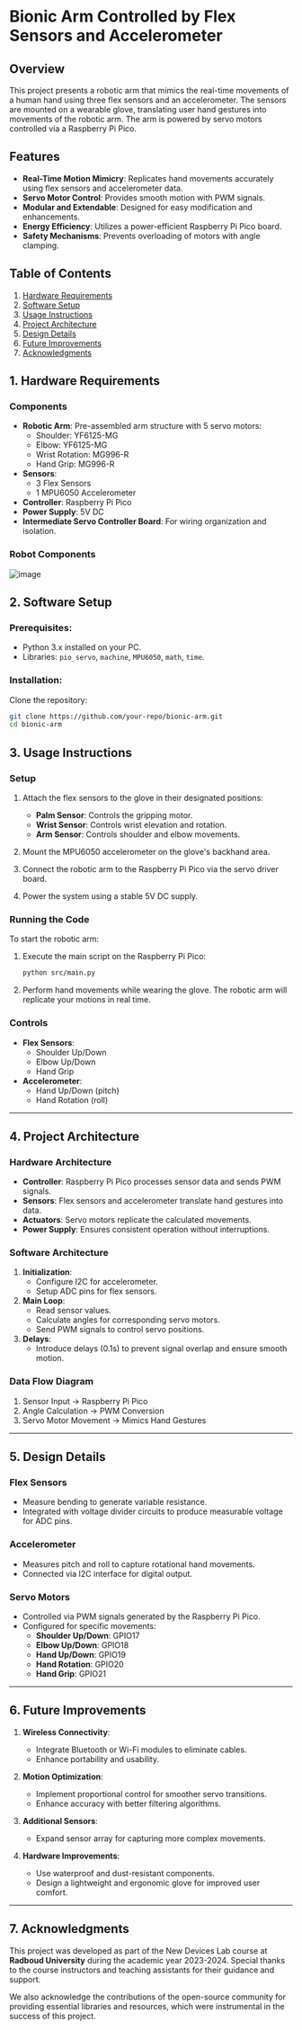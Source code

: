# Bionic Arm Controlled by Flex Sensors and Accelerometer

## Overview
This project presents a robotic arm that mimics the real-time movements of a human hand using three flex sensors and an accelerometer. The sensors are mounted on a wearable glove, translating user hand gestures into movements of the robotic arm. The arm is powered by servo motors controlled via a Raspberry Pi Pico.

## Features
- **Real-Time Motion Mimicry**: Replicates hand movements accurately using flex sensors and accelerometer data.
- **Servo Motor Control**: Provides smooth motion with PWM signals.
- **Modular and Extendable**: Designed for easy modification and enhancements.
- **Energy Efficiency**: Utilizes a power-efficient Raspberry Pi Pico board.
- **Safety Mechanisms**: Prevents overloading of motors with angle clamping.

## Table of Contents
1. [Hardware Requirements](##hardware-requirements)
2. [Software Setup](#software-setup)
3. [Usage Instructions](#usage-instructions)
4. [Project Architecture](#project-architecture)
5. [Design Details](#design-details)
6. [Future Improvements](#future-improvements)
7. [Acknowledgments](#acknowledgments)

## 1. Hardware Requirements ##

### Components
- **Robotic Arm**: Pre-assembled arm structure with 5 servo motors:
  - Shoulder: YF6125-MG
  - Elbow: YF6125-MG
  - Wrist Rotation: MG996-R
  - Hand Grip: MG996-R
- **Sensors**:
  - 3 Flex Sensors
  - 1 MPU6050 Accelerometer
- **Controller**: Raspberry Pi Pico
- **Power Supply**: 5V DC
- **Intermediate Servo Controller Board**: For wiring organization and isolation.

### Robot Components
![image](https://github.com/user-attachments/assets/a28a1941-3ff4-42d1-b0aa-fa572033c736)


## 2. Software Setup ##

### Prerequisites:
- Python 3.x installed on your PC.
- Libraries: `pio_servo`, `machine`, `MPU6050`, `math`, `time`.

### Installation:
Clone the repository:

```bash
git clone https://github.com/your-repo/bionic-arm.git
cd bionic-arm
````

## **3. Usage Instructions**

### **Setup**
1. Attach the flex sensors to the glove in their designated positions:
   - **Palm Sensor**: Controls the gripping motor.
   - **Wrist Sensor**: Controls wrist elevation and rotation.
   - **Arm Sensor**: Controls shoulder and elbow movements.

2. Mount the MPU6050 accelerometer on the glove's backhand area.

3. Connect the robotic arm to the Raspberry Pi Pico via the servo driver board.

4. Power the system using a stable 5V DC supply.

### **Running the Code**
To start the robotic arm:
1. Execute the main script on the Raspberry Pi Pico:
   ```bash
   python src/main.py
   ```
2. Perform hand movements while wearing the glove. The robotic arm will replicate your motions in real time.

### **Controls**
- **Flex Sensors**:
  - Shoulder Up/Down
  - Elbow Up/Down
  - Hand Grip
- **Accelerometer**:
  - Hand Up/Down (pitch)
  - Hand Rotation (roll)

---

## **4. Project Architecture**

### **Hardware Architecture**
- **Controller**: Raspberry Pi Pico processes sensor data and sends PWM signals.
- **Sensors**: Flex sensors and accelerometer translate hand gestures into data.
- **Actuators**: Servo motors replicate the calculated movements.
- **Power Supply**: Ensures consistent operation without interruptions.

### **Software Architecture**
1. **Initialization**:
   - Configure I2C for accelerometer.
   - Setup ADC pins for flex sensors.
2. **Main Loop**:
   - Read sensor values.
   - Calculate angles for corresponding servo motors.
   - Send PWM signals to control servo positions.
3. **Delays**:
   - Introduce delays (0.1s) to prevent signal overlap and ensure smooth motion.

### **Data Flow Diagram**
1. Sensor Input → Raspberry Pi Pico
2. Angle Calculation → PWM Conversion
3. Servo Motor Movement → Mimics Hand Gestures

---

## **5. Design Details**

### **Flex Sensors**
- Measure bending to generate variable resistance.
- Integrated with voltage divider circuits to produce measurable voltage for ADC pins.

### **Accelerometer**
- Measures pitch and roll to capture rotational hand movements.
- Connected via I2C interface for digital output.

### **Servo Motors**
- Controlled via PWM signals generated by the Raspberry Pi Pico.
- Configured for specific movements:
  - **Shoulder Up/Down**: GPIO17
  - **Elbow Up/Down**: GPIO18
  - **Hand Up/Down**: GPIO19
  - **Hand Rotation**: GPIO20
  - **Hand Grip**: GPIO21

---

## **6. Future Improvements**

1. **Wireless Connectivity**:
   - Integrate Bluetooth or Wi-Fi modules to eliminate cables.
   - Enhance portability and usability.

2. **Motion Optimization**:
   - Implement proportional control for smoother servo transitions.
   - Enhance accuracy with better filtering algorithms.

3. **Additional Sensors**:
   - Expand sensor array for capturing more complex movements.

4. **Hardware Improvements**:
   - Use waterproof and dust-resistant components.
   - Design a lightweight and ergonomic glove for improved user comfort.

---

## **7. Acknowledgments**
This project was developed as part of the New Devices Lab course at **Radboud University** during the academic year 2023-2024. Special thanks to the course instructors and teaching assistants for their guidance and support.

We also acknowledge the contributions of the open-source community for providing essential libraries and resources, which were instrumental in the success of this project.

